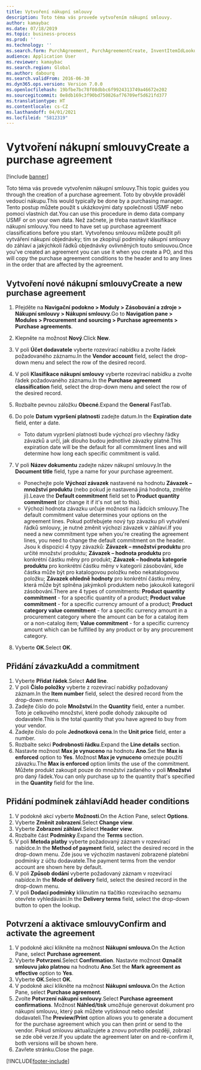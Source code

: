 ```yaml
---
title: Vytvoření nákupní smlouvy
description: Toto téma vás provede vytvořením nákupní smlouvy.
author: kamaybac
ms.date: 07/18/2019
ms.topic: business-process
ms.prod: ''
ms.technology: ''
ms.search.form: PurchAgreement, PurchAgreementCreate, InventItemIdLookupSimple, AgreementConfirmRunForm, PurchAgreementHistory
audience: Application User
ms.reviewer: kamaybac
ms.search.region: Global
ms.author: dabourq
ms.search.validFrom: 2016-06-30
ms.dyn365.ops.version: Version 7.0.0
ms.openlocfilehash: 19bfbe7bc78f08dbbc6f9924313749a46672e202
ms.sourcegitcommit: 0e8db169c3f90bd750826af76709ef5d621fd377
ms.translationtype: HT
ms.contentlocale: cs-CZ
ms.lasthandoff: 04/01/2021
ms.locfileid: "5812319"
---
```

# <a name="create-a-purchase-agreement"></a><span data-ttu-id="d92fa-103">Vytvoření nákupní smlouvy</span><span class="sxs-lookup"><span data-stu-id="d92fa-103">Create a purchase agreement</span></span>

[!include [banner](../../includes/banner.md)]

<span data-ttu-id="d92fa-104">Toto téma vás provede vytvořením nákupní smlouvy.</span><span class="sxs-lookup"><span data-stu-id="d92fa-104">This topic guides you through the creation of a purchase agreement.</span></span> <span data-ttu-id="d92fa-105">Toto by obvykle prováděl vedoucí nákupu.</span><span class="sxs-lookup"><span data-stu-id="d92fa-105">This would typically be done by a purchasing manager.</span></span> <span data-ttu-id="d92fa-106">Tento postup můžete použít s ukázkovými daty společnosti USMF nebo pomocí vlastních dat.</span><span class="sxs-lookup"><span data-stu-id="d92fa-106">You can use this procedure in demo data company USMF or on your own data.</span></span> <span data-ttu-id="d92fa-107">Než začnete, je třeba nastavit klasifikace nákupní smlouvy.</span><span class="sxs-lookup"><span data-stu-id="d92fa-107">You need to have set up purchase agreement classifications before you start.</span></span> <span data-ttu-id="d92fa-108">Vytvořenou smlouvu můžete použít při vytváření nákupní objednávky; tím se zkopírují podmínky nákupní smlouvy do záhlaví a jakýchkoli řádků objednávky ovlivněných touto smlouvou.</span><span class="sxs-lookup"><span data-stu-id="d92fa-108">Once you've created an agreement you can use it when you create a PO, and this will copy the purchase agreement conditions to the header and to any lines in the order that are affected by the agreement.</span></span>


## <a name="create-a-new-purchase-agreement"></a><span data-ttu-id="d92fa-109">Vytvoření nové nákupní smlouvy</span><span class="sxs-lookup"><span data-stu-id="d92fa-109">Create a new purchase agreement</span></span>
1. <span data-ttu-id="d92fa-110">Přejděte na **Navigační podokno > Moduly > Zásobování a zdroje > Nákupní smlouvy > Nákupní smlouvy**.</span><span class="sxs-lookup"><span data-stu-id="d92fa-110">Go to **Navigation pane > Modules > Procurement and sourcing > Purchase agreements > Purchase agreements**.</span></span>
2. <span data-ttu-id="d92fa-111">Klepněte na možnost **Nový**.</span><span class="sxs-lookup"><span data-stu-id="d92fa-111">Click **New**.</span></span>
3. <span data-ttu-id="d92fa-112">V poli **Účet dodavatele** vyberte rozevírací nabídku a zvolte řádek požadovaného záznamu.</span><span class="sxs-lookup"><span data-stu-id="d92fa-112">In the **Vendor account** field, select the drop-down menu and select the row of the desired record.</span></span>
4. <span data-ttu-id="d92fa-113">V poli **Klasifikace nákupní smlouvy** vyberte rozevírací nabídku a zvolte řádek požadovaného záznamu.</span><span class="sxs-lookup"><span data-stu-id="d92fa-113">In the **Purchase agreement classification** field, select the drop-down menu and select the row of the desired record.</span></span>
5. <span data-ttu-id="d92fa-114">Rozbalte pevnou záložku **Obecné**.</span><span class="sxs-lookup"><span data-stu-id="d92fa-114">Expand the **General** FastTab.</span></span>
6. <span data-ttu-id="d92fa-115">Do pole **Datum vypršení platnosti** zadejte datum.</span><span class="sxs-lookup"><span data-stu-id="d92fa-115">In the **Expiration date** field, enter a date.</span></span>

    - <span data-ttu-id="d92fa-116">Toto datum vypršení platnosti bude výchozí pro všechny řádky závazků a určí, jak dlouho budou jednotlivé závazky platné.</span><span class="sxs-lookup"><span data-stu-id="d92fa-116">This expiration date will be the default for all commitment lines and will determine how long each specific commitment is valid.</span></span>  

7. <span data-ttu-id="d92fa-117">V poli **Název dokumentu** zadejte název nákupní smlouvy.</span><span class="sxs-lookup"><span data-stu-id="d92fa-117">In the **Document title** field, type a name for your purchase agreement.</span></span>

    - <span data-ttu-id="d92fa-118">Ponechejte pole **Výchozí závazek** nastavené na hodnotu **Závazek – množství produktu** (nebo pokud je nastavená jiná hodnota, změňte ji).</span><span class="sxs-lookup"><span data-stu-id="d92fa-118">Leave the **Default commitment** field set to **Product quantity commitment** (or change it if it's not set to this).</span></span>  
    - <span data-ttu-id="d92fa-119">Výchozí hodnota závazku určuje možnosti na řádcích smlouvy.</span><span class="sxs-lookup"><span data-stu-id="d92fa-119">The default commitment value determines your options on the agreement lines.</span></span> <span data-ttu-id="d92fa-120">Pokud potřebujete nový typ závazku při vytváření řádků smlouvy, je nutné změnit výchozí závazek v záhlaví.</span><span class="sxs-lookup"><span data-stu-id="d92fa-120">If you need a new commitment type when you're creating the agreement lines, you need to change the default commitment on the header.</span></span> <span data-ttu-id="d92fa-121">Jsou k dispozici 4 typy závazků: **Závazek – množství produktu** pro určité množství produktu; **Závazek – hodnota produktu** pro konkrétní částku měny pro produkt; **Závazek – hodnota kategorie produktu** pro konkrétní částku měny v kategorii zásobování, kde částka může být pro katalogovou položku nebo nekatalogovou položku; **Závazek ohledně hodnoty** pro konkrétní částku měny, která může být splněna jakýmkoli produktem nebo jakoukoli kategorií zásobování.</span><span class="sxs-lookup"><span data-stu-id="d92fa-121">There are 4 types of commitments: **Product quantity commitment** - for a specific quantity of a product; **Product value commitment** - for a specific currency amount of a product; **Product category value commitment** - for a specific currency amount in a procurement category where the amount can be for a catalog item or a non-catalog item; **Value commitment** - for a specific currency amount which can be fulfilled by any product or by any procurement category.</span></span>  

8. <span data-ttu-id="d92fa-122">Vyberte **OK**.</span><span class="sxs-lookup"><span data-stu-id="d92fa-122">Select **OK**.</span></span>

## <a name="add-a-commitment"></a><span data-ttu-id="d92fa-123">Přidání závazku</span><span class="sxs-lookup"><span data-stu-id="d92fa-123">Add a commitment</span></span>
1. <span data-ttu-id="d92fa-124">Vyberte **Přidat řádek**.</span><span class="sxs-lookup"><span data-stu-id="d92fa-124">Select **Add line**.</span></span>
2. <span data-ttu-id="d92fa-125">V poli **Číslo položky** vyberte z rozevírací nabídky požadovaný záznam.</span><span class="sxs-lookup"><span data-stu-id="d92fa-125">In the **Item number** field, select the desired record from the drop-down menu.</span></span>
3. <span data-ttu-id="d92fa-126">Zadejte číslo do pole **Množství**.</span><span class="sxs-lookup"><span data-stu-id="d92fa-126">In the **Quantity** field, enter a number.</span></span> <span data-ttu-id="d92fa-127">Toto je celkového množství, které podle dohody zakoupíte od dodavatele.</span><span class="sxs-lookup"><span data-stu-id="d92fa-127">This is the total quantity that you have agreed to buy from your vendor.</span></span>  
4. <span data-ttu-id="d92fa-128">Zadejte číslo do pole **Jednotková cena**.</span><span class="sxs-lookup"><span data-stu-id="d92fa-128">In the **Unit price** field, enter a number.</span></span>
5. <span data-ttu-id="d92fa-129">Rozbalte sekci **Podrobnosti řádku**.</span><span class="sxs-lookup"><span data-stu-id="d92fa-129">Expand the **Line details** section.</span></span>
6. <span data-ttu-id="d92fa-130">Nastavte možnost **Max je vynuceno** na hodnotu **Ano**.</span><span class="sxs-lookup"><span data-stu-id="d92fa-130">Set the **Max is enforced** option to **Yes**.</span></span> <span data-ttu-id="d92fa-131">Možnost **Max je vynuceno** omezuje použití závazku.</span><span class="sxs-lookup"><span data-stu-id="d92fa-131">The **Max is enforced** option limits the use of the commitment.</span></span> <span data-ttu-id="d92fa-132">Můžete produkt zakoupit pouze do množství zadaného v poli **Množství** pro daný řádek.</span><span class="sxs-lookup"><span data-stu-id="d92fa-132">You can only purchase up to the quantity that's specified in the **Quantity** field for the line.</span></span>  

## <a name="add-header-conditions"></a><span data-ttu-id="d92fa-133">Přidání podmínek záhlaví</span><span class="sxs-lookup"><span data-stu-id="d92fa-133">Add header conditions</span></span>
1. <span data-ttu-id="d92fa-134">V podokně akcí vyberte **Možnosti**.</span><span class="sxs-lookup"><span data-stu-id="d92fa-134">On the Action Pane, select **Options**.</span></span>
2. <span data-ttu-id="d92fa-135">Vyberte **Změnit zobrazení**.</span><span class="sxs-lookup"><span data-stu-id="d92fa-135">Select **Change view**.</span></span>
3. <span data-ttu-id="d92fa-136">Vyberte **Zobrazení záhlaví**.</span><span class="sxs-lookup"><span data-stu-id="d92fa-136">Select **Header view**.</span></span>
4. <span data-ttu-id="d92fa-137">Rozbalte část **Podmínky**.</span><span class="sxs-lookup"><span data-stu-id="d92fa-137">Expand the **Terms** section.</span></span>
5. <span data-ttu-id="d92fa-138">V poli **Metoda platby** vyberte požadovaný záznam v rozevírací nabídce.</span><span class="sxs-lookup"><span data-stu-id="d92fa-138">In the **Method of payment** field, select the desired record in the drop-down menu.</span></span> <span data-ttu-id="d92fa-139">Zde jsou ve výchozím nastavení zobrazené platební podmínky z účtu dodavatele.</span><span class="sxs-lookup"><span data-stu-id="d92fa-139">The payment terms from the vendor account are shown here by default.</span></span>  
6. <span data-ttu-id="d92fa-140">V poli **Způsob dodání** vyberte požadovaný záznam v rozevírací nabídce.</span><span class="sxs-lookup"><span data-stu-id="d92fa-140">In the **Mode of delivery** field, select the desired record in the drop-down menu.</span></span>
7. <span data-ttu-id="d92fa-141">V poli **Dodací podmínky** kliknutím na tlačítko rozevíracího seznamu otevřete vyhledávání.</span><span class="sxs-lookup"><span data-stu-id="d92fa-141">In the **Delivery terms** field, select the drop-down button to open the lookup.</span></span>

## <a name="confirm-and-activate-the-agreement"></a><span data-ttu-id="d92fa-142">Potvrzení a aktivace smlouvy</span><span class="sxs-lookup"><span data-stu-id="d92fa-142">Confirm and activate the agreement</span></span>
1. <span data-ttu-id="d92fa-143">V podokně akcí klikněte na možnost **Nákupní smlouva**.</span><span class="sxs-lookup"><span data-stu-id="d92fa-143">On the Action Pane, select **Purchase agreement**.</span></span>
2. <span data-ttu-id="d92fa-144">Vyberte **Potvrzení**.</span><span class="sxs-lookup"><span data-stu-id="d92fa-144">Select **Confirmation**.</span></span> <span data-ttu-id="d92fa-145">Nastavte možnost **Označit smlouvu jako platnou** na hodnotu **Ano**.</span><span class="sxs-lookup"><span data-stu-id="d92fa-145">Set the **Mark agreement as effective** option to **Yes**.</span></span>  
3. <span data-ttu-id="d92fa-146">Vyberte **OK**.</span><span class="sxs-lookup"><span data-stu-id="d92fa-146">Select **OK**.</span></span>
4. <span data-ttu-id="d92fa-147">V podokně akcí klikněte na možnost **Nákupní smlouva**.</span><span class="sxs-lookup"><span data-stu-id="d92fa-147">On the Action Pane, select **Purchase agreement**.</span></span>
5. <span data-ttu-id="d92fa-148">Zvolte **Potvrzení nákupní smlouvy**.</span><span class="sxs-lookup"><span data-stu-id="d92fa-148">Select **Purchase agreement confirmations**.</span></span> <span data-ttu-id="d92fa-149">Možnost **Náhled/tisk** umožňuje generovat dokument pro nákupní smlouvu, který pak můžete vytisknout nebo odeslat dodavateli.</span><span class="sxs-lookup"><span data-stu-id="d92fa-149">The **Preview/Print** option allows you to generate a document for the purchase agreement which you can then print or send to the vendor.</span></span> <span data-ttu-id="d92fa-150">Pokud smlouvu aktualizujete a znovu potvrdíte později, zobrazí se zde obě verze.</span><span class="sxs-lookup"><span data-stu-id="d92fa-150">If you update the agreement later on and re-confirm it, both versions will be shown here.</span></span>  
6. <span data-ttu-id="d92fa-151">Zavřete stránku.</span><span class="sxs-lookup"><span data-stu-id="d92fa-151">Close the page.</span></span>



[!INCLUDE[footer-include](../../../includes/footer-banner.md)]